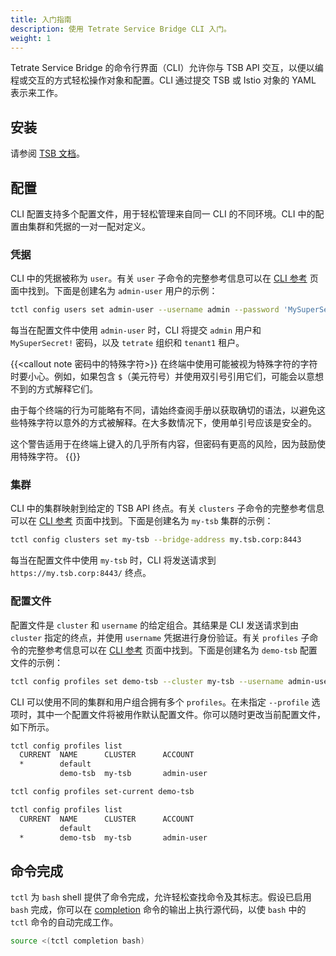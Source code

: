 ```yaml
---
title: 入门指南
description: 使用 Tetrate Service Bridge CLI 入门。
weight: 1
---
```


Tetrate Service Bridge 的命令行界面（CLI）允许你与 TSB API 交互，以便以编程或交互的方式轻松操作对象和配置。CLI 通过提交 TSB 或 Istio 对象的 YAML 表示来工作。

## 安装

请参阅 [TSB 文档]( https://docs.tetrate.io/service-bridge/reference/cli/guide/index)。

## 配置

CLI 配置支持多个配置文件，用于轻松管理来自同一 CLI 的不同环境。CLI 中的配置由集群和凭据的一对一配对定义。

### 凭据

CLI 中的凭据被称为 `user`。有关 `user` 子命令的完整参考信息可以在 [CLI 参考](../reference/config#tctl-config-users) 页面中找到。下面是创建名为 `admin-user` 用户的示例：

```bash
tctl config users set admin-user --username admin --password 'MySuperSecret!' --org tetrate --tenant tenant1
```

每当在配置文件中使用 `admin-user` 时，CLI 将提交 `admin` 用户和 `MySuperSecret!` 密码，以及 `tetrate` 组织和 `tenant1` 租户。

{{<callout note 密码中的特殊字符>}}
在终端中使用可能被视为特殊字符的字符时要小心。例如，如果包含 `$`（美元符号）并使用双引号引用它们，可能会以意想不到的方式解释它们。

由于每个终端的行为可能略有不同，请始终查阅手册以获取确切的语法，以避免这些特殊字符以意外的方式被解释。在大多数情况下，使用单引号应该是安全的。

这个警告适用于在终端上键入的几乎所有内容，但密码有更高的风险，因为鼓励使用特殊字符。
{{</callout>}}

### 集群

CLI 中的集群映射到给定的 TSB API 终点。有关 `clusters` 子命令的完整参考信息可以在 [CLI 参考](../reference/config#tctl-config-clusters) 页面中找到。下面是创建名为 `my-tsb` 集群的示例：

```bash
tctl config clusters set my-tsb --bridge-address my.tsb.corp:8443
```

每当在配置文件中使用 `my-tsb` 时，CLI 将发送请求到 `https://my.tsb.corp:8443/` 终点。

### 配置文件

配置文件是 `cluster` 和 `username` 的给定组合。其结果是 CLI 发送请求到由 `cluster` 指定的终点，并使用 `username` 凭据进行身份验证。有关 `profiles` 子命令的完整参考信息可以在 [CLI 参考](../reference/config#tctl-config-profiles) 页面中找到。下面是创建名为 `demo-tsb` 配置文件的示例：

```bash
tctl config profiles set demo-tsb --cluster my-tsb --username admin-user
```

CLI 可以使用不同的集群和用户组合拥有多个 `profiles`。在未指定 `--profile` 选项时，其中一个配置文件将被用作默认配置文件。你可以随时更改当前配置文件，如下所示。

```bash
tctl config profiles list
  CURRENT  NAME      CLUSTER      ACCOUNT
  *        default
           demo-tsb  my-tsb       admin-user

tctl config profiles set-current demo-tsb

tctl config profiles list
  CURRENT  NAME      CLUSTER      ACCOUNT
           default
  *        demo-tsb  my-tsb       admin-user
```

## 命令完成

`tctl` 为 `bash` shell 提供了命令完成，允许轻松查找命令及其标志。假设已启用 `bash` 完成，你可以在 [completion](../reference/completion) 命令的输出上执行源代码，以使 `bash` 中的 `tctl` 命令的自动完成工作。

```bash
source <(tctl completion bash)
```

